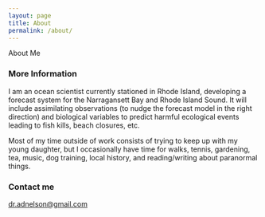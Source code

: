 ```yaml
---
layout: page
title: About
permalink: /about/
---
```


About Me

### More Information

I am an ocean scientist currently stationed in Rhode Island, developing a forecast system for the Narragansett Bay and Rhode Island Sound.  It will include assimilating observations (to nudge the forecast model in the right direction) and biological variables to predict harmful ecological events leading to fish kills, beach closures, etc.

Most of my time outside of work consists of trying to keep up with my young daughter, but I occasionally have time for walks, tennis, gardening, tea, music, dog training, local history, and reading/writing about paranormal things.

### Contact me

[dr.adnelson@gmail.com](mailto:dr.adnelson@gmail.com)
